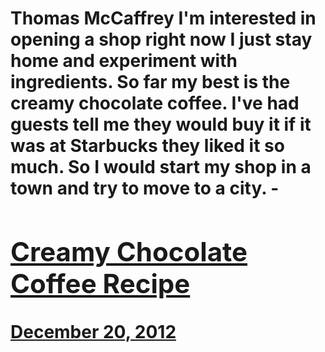 # Thomas McCaffrey I'm interested in opening a shop right now I just stay home and experiment with ingredients. So far my best is the creamy chocolate coffee. I've had guests tell me they would buy it if it was at Starbucks they liked it so much. So I would start my shop in a town and try to move to a city. - [<h2>Creamy Chocolate Coffee Recipe</h2>December 20, 2012](https://ineedcoffee.com/creamy-chocolate-coffee-recipe/)